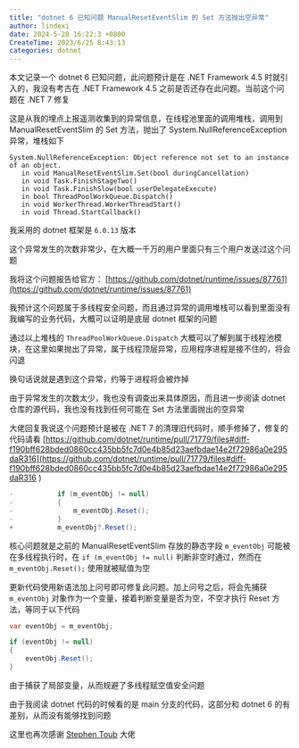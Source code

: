 ```yaml
---
title: "dotnet 6 已知问题 ManualResetEventSlim 的 Set 方法抛出空异常"
author: lindexi
date: 2024-5-20 16:22:3 +0800
CreateTime: 2023/6/25 8:43:13
categories: dotnet
---
```


本文记录一个 dotnet 6 已知问题，此问题预计是在 .NET Framework 4.5 时就引入的，我没有考古在 .NET Framework 4.5 之前是否还存在此问题。当前这个问题在 .NET 7 修复

<!--more-->


<!-- CreateTime:2023/6/25 8:43:13 -->

<!-- 发布 -->
<!-- 博客 -->

这是从我的埋点上报遥测收集到的异常信息，在线程池里面的调用堆栈，调用到 ManualResetEventSlim 的 Set 方法，抛出了 System.NullReferenceException 异常，堆栈如下

```
System.NullReferenceException: Object reference not set to an instance of an object.
   in void ManualResetEventSlim.Set(bool duringCancellation)
   in void Task.FinishStageTwo()
   in void Task.FinishSlow(bool userDelegateExecute)
   in bool ThreadPoolWorkQueue.Dispatch()
   in void WorkerThread.WorkerThreadStart()
   in void Thread.StartCallback()
```

我采用的 dotnet 框架是 `6.0.13` 版本

这个异常发生的次数非常少，在大概一千万的用户里面只有三个用户发送过这个问题

我将这个问题报告给官方： [https://github.com/dotnet/runtime/issues/87761](https://github.com/dotnet/runtime/issues/87761)

我预计这个问题属于多线程安全问题，而且通过异常的调用堆栈可以看到里面没有我编写的业务代码，大概可以证明是底层 dotnet 框架的问题

通过以上堆栈的 `ThreadPoolWorkQueue.Dispatch` 大概可以了解到属于线程池模块，在这里如果抛出了异常，属于线程顶层异常，应用程序进程是接不住的，将会闪退

换句话说就是遇到这个异常，约等于进程将会被炸掉

由于异常发生的次数太少，我也没有调查出来具体原因，而且进一步阅读 dotnet 仓库的源代码，我也没有找到任何可能在 Set 方法里面抛出的空异常

大佬回复我说这个问题预计是被在 .NET 7 的清理旧代码时，顺手修掉了，修复的代码请看 [https://github.com/dotnet/runtime/pull/71779/files#diff-f190bff628bded0860cc435bb5fc7d0e4b85d23aefbdae14e2f72986a0e295daR316](https://github.com/dotnet/runtime/pull/71779/files#diff-f190bff628bded0860cc435bb5fc7d0e4b85d23aefbdae14e2f72986a0e295daR316 )

```csharp
-           if (m_eventObj != null)
-           {
-               m_eventObj.Reset();
-           }
+           m_eventObj?.Reset();
```

核心问题就是之前的 ManualResetEventSlim 存放的静态字段 `m_eventObj` 可能被在多线程执行时，在 `if (m_eventObj != null)` 判断非空时通过，然而在 `m_eventObj.Reset();` 使用就被赋值为空

更新代码使用新语法加上问号即可修复此问题。加上问号之后，将会先捕获 `m_eventObj` 对象作为一个变量，接着判断变量是否为空，不空才执行 Reset 方法，等同于以下代码

```csharp
var eventObj = m_eventObj;

if (eventObj != null)
{
    eventObj.Reset();
}
```

由于捕获了局部变量，从而规避了多线程赋空值安全问题

由于我阅读 dotnet 代码的时候看的是 main 分支的代码，这部分和 dotnet 6 的有差别，从而没有能够找到问题

这里也再次感谢 [Stephen Toub](https://github.com/stephentoub) 大佬
